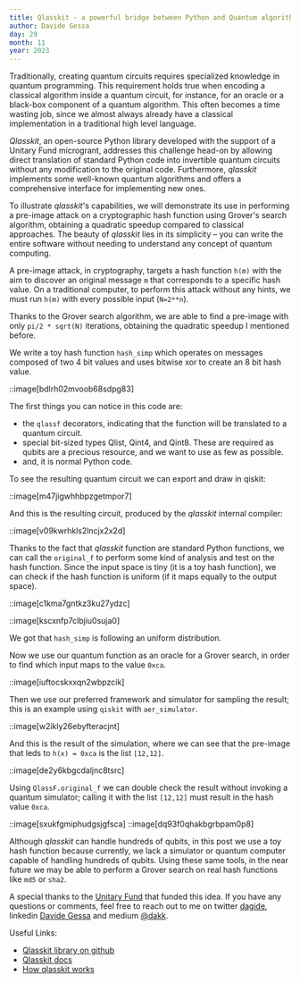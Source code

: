 ```yaml
---
title: Qlasskit - a powerful bridge between Python and Quantum algorithms
author: Davide Gessa
day: 29
month: 11
year: 2023
---
```



Traditionally, creating quantum circuits requires specialized knowledge in quantum programming. This requirement holds true when encoding a classical algorithm inside a quantum circuit, for instance, for an oracle or a black-box component of a quantum algorithm. This often becomes a time wasting job, since we almost always already have a classical implementation in a traditional high level language.

*Qlasskit*, an open-source Python library developed with the support of a Unitary Fund microgrant, addresses this challenge head-on by allowing direct translation of standard Python code into invertible quantum circuits without any modification to the original code. Furthermore, *qlasskit* implements some well-known quantum algorithms and offers a comprehensive interface for implementing new ones.

To illustrate *qlasskit*'s capabilities, we will demonstrate its use in performing a pre-image attack on a cryptographic hash function using Grover's search algorithm, obtaining a quadratic speedup compared to classical approaches. The beauty of *qlasskit* lies in its simplicity – you can write the entire software without needing to understand any concept of quantum computing.

A pre-image attack, in cryptography, targets a hash function `h(m)` with the aim to discover an original message `m` that corresponds to a specific hash value. On a traditional computer, to perform this attack without any hints, we must run `h(m)` with every possible input (`N=2**n`).

Thanks to the Grover search algorithm, we are able to find a pre-image with only `pi/2 * sqrt(N)` iterations, obtaining the quadratic speedup I mentioned before. 

We write a toy hash function `hash_simp` which operates on messages composed of two 4 bit values and uses bitwise xor to create an 8 bit hash value. 

::image[bdlrh02mvoob68sdpg83]

The first things you can notice in this code are:

- the `qlassf` decorators, indicating that the function will be translated to a quantum circuit.
- special bit-sized types Qlist, Qint4, and Qint8. These are required as qubits are a precious resource, and we want to use as few as possible.
- and, it is normal Python code.

To see the resulting quantum circuit we can export and draw in qiskit:

::image[m47jigwhhbpzgetmpor7]

And this is the resulting circuit, produced by the *qlasskit* internal compiler:

::image[v09kwrhkls2lncjx2x2d]

Thanks to the fact that *qlasskit* function are standard Python functions, we can call the `original_f` to perform some kind of analysis and test on the hash function. Since the input space is tiny (it is a toy hash function), we can check if the hash function is uniform (if it maps equally to the output space).

::image[c1kma7gntkz3ku27ydzc]

::image[kscxnfp7clbjiu0suja0]

We got that `hash_simp` is following an uniform distribution.


Now we use our quantum function as an oracle for a Grover search, in order to find which input maps to the value `0xca`.

::image[iuftocskxxqn2wbpzcik]


Then we use our preferred framework and simulator for sampling the result; this is an example using `qiskit` with `aer_simulator`.

::image[w2ikly26ebyfteracjnt]

And this is the result of the simulation, where we can see that the pre-image that leds to `h(x) = 0xca` is the list `[12,12]`.

::image[de2y6kbgcdaljnc8tsrc]

Using `QlassF.original_f` we can double check the result without invoking a quantum simulator; calling it with the list `[12,12]` must result in the hash value `0xca`.

::image[sxukfgmiphudgsjgfsca]
::image[dq93f0qhakbgrbpam0p8]

Although *qlasskit* can handle hundreds of qubits, in this post we use a toy hash function because currently, we lack a simulator or quantum computer capable of handling hundreds of qubits. Using these same tools, in the near future we may be able to perform a Grover search on real hash functions like `md5` or `sha2`.

A special thanks to the [Unitary Fund](https://unitary.fund/) that funded this idea. If you have any questions or comments, feel free to reach out to me on twitter [dagide](https://twitter.com/dagide), linkedin [Davide Gessa](https://linkedin.com/in/davide-gessa-71798b80) and medium [@dakk](https://medium.com/@dakk).


Useful Links:

- [Qlasskit library on github](https://github.com/dakk/qlasskit)
- [Qlasskit docs](https://dakk.github.io/qlasskit)
- [How qlasskit works](https://dakk.github.io/qlasskit/how_it_works.html)

